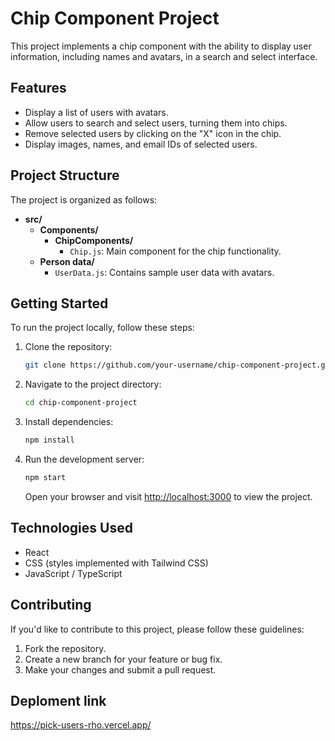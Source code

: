 # Chip Component Project

This project implements a chip component with the ability to display user information, including names and avatars, in a search and select interface.

## Features

- Display a list of users with avatars.
- Allow users to search and select users, turning them into chips.
- Remove selected users by clicking on the "X" icon in the chip.
- Display images, names, and email IDs of selected users.

## Project Structure

The project is organized as follows:

- **src/**
  - **Components/**
    - **ChipComponents/**
      - `Chip.js`: Main component for the chip functionality.
  - **Person data/**
    - `UserData.js`: Contains sample user data with avatars.

## Getting Started

To run the project locally, follow these steps:

1. Clone the repository:

   ```bash
   git clone https://github.com/your-username/chip-component-project.git
   ```

2. Navigate to the project directory:

   ```bash
   cd chip-component-project
   ```

3. Install dependencies:

   ```bash
   npm install
   ```

4. Run the development server:

   ```bash
   npm start
   ```

   Open your browser and visit [http://localhost:3000](http://localhost:3000) to view the project.

## Technologies Used

- React
- CSS (styles implemented with Tailwind CSS)
- JavaScript / TypeScript

## Contributing

If you'd like to contribute to this project, please follow these guidelines:

1. Fork the repository.
2. Create a new branch for your feature or bug fix.
3. Make your changes and submit a pull request.

## Deploment link

https://pick-users-rho.vercel.app/
